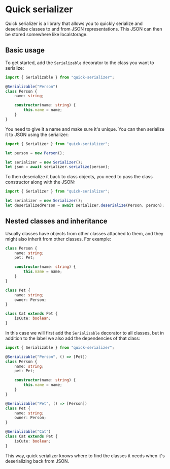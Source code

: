 # Quick serializer

Quick serializer is a library that allows you to quickly serialize and deserialize classes to and from JSON representations. This
JSON can then be stored somewhere like localstorage.

## Basic usage

To get started, add the `Serializable` decorator to the class you want to serialize:

```ts
import { Serializable } from "quick-serializer";

@Serializable("Person")
class Person {
    name: string;

    constructor(name: string) {
        this.name = name;
    }
}
```

You need to give it a name and make sure it's unique. You can then serialize it to JSON using the serializer:

```ts
import { Serializer } from "quick-serializer";

let person = new Person();

let serializer = new Serializer();
let json = await serializer.serialize(person);
```

To then deserialize it back to class objects, you need to pass the class constructor along with the JSON:

```ts
import { Serializer } from "quick-serializer";

let serializer = new Serializer();
let deserializedPerson = await serializer.deserialize(Person, person);
```

## Nested classes and inheritance

Usually classes have objects from other classes attached to them, and they might also inherit from other classes. For
example:

```ts
class Person {
    name: string;
    pet: Pet;

    constructor(name: string) {
        this.name = name;
    }
}

class Pet {
    name: string;
    owner: Person;
}

class Cat extends Pet {
    isCute: boolean;
}
```

In this case we will first add the `Serializable` decorator to all classes, but in addition to the label we also add the
dependencies of that class:

```ts
import { Serializable } from "quick-serializer";

@Serializable("Person", () => [Pet])
class Person {
    name: string;
    pet: Pet;

    constructor(name: string) {
        this.name = name;
    }
}

@Serializable("Pet", () => [Person])
class Pet {
    name: string;
    owner: Person;
}

@Serializable("Cat")
class Cat extends Pet {
    isCute: boolean;
}
```

This way, quick serializer knows where to find the classes it needs when it's deserializing back from JSON.
